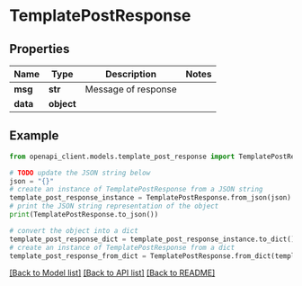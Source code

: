 # TemplatePostResponse


## Properties

Name | Type | Description | Notes
------------ | ------------- | ------------- | -------------
**msg** | **str** | Message of response | 
**data** | **object** |  | 

## Example

```python
from openapi_client.models.template_post_response import TemplatePostResponse

# TODO update the JSON string below
json = "{}"
# create an instance of TemplatePostResponse from a JSON string
template_post_response_instance = TemplatePostResponse.from_json(json)
# print the JSON string representation of the object
print(TemplatePostResponse.to_json())

# convert the object into a dict
template_post_response_dict = template_post_response_instance.to_dict()
# create an instance of TemplatePostResponse from a dict
template_post_response_from_dict = TemplatePostResponse.from_dict(template_post_response_dict)
```
[[Back to Model list]](../README.md#documentation-for-models) [[Back to API list]](../README.md#documentation-for-api-endpoints) [[Back to README]](../README.md)



